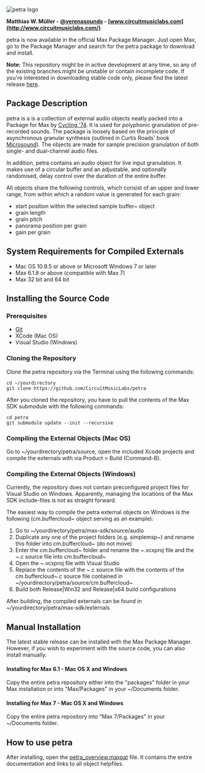 ![petra logo](http://archive.circuitmusiclabs.com/img/projects/petra/petra-logo-preview.png)

**Matthias W. Müller - [@verenasounds](https://twitter.com/verenasounds) - [www.circuitmusiclabs.com](http://www.circuitmusiclabs.com/)**

petra is now available in the official Max Package Manager. Just open Max, go to the Package Manager and search for the petra package to download and install.

**Note:**
This repository might be in active development at any time, so any of the existing branches might be unstable or contain incomplete code. If you're interested in downloading stable code only, please find the latest release [here](https://github.com/CircuitMusicLabs/petra/releases).

## Package Description
petra is a is a collection of external audio objects neatly packed into a Package for Max by [Cycling '74](https://cycling74.com/). It is used for polyphonic granulation of pre-recorded sounds. The package is loosely based on the principle of asynchronous granular synthesis (outlined in Curtis Roads' book [Microsound](https://mitpress.mit.edu/books/microsound)). The objects are made for sample precision granulation of both single- and dual-channel audio files.

In addition, petra contains an audio object for live input granulation. It makes use of a circular buffer and an adjustable, and optionally randomised, delay control over the duration of the entire buffer.

All objects share the following controls, which consist of an upper and lower range, from within which a random value is generated for each grain:

* start position within the selected sample buffer~ object
* grain length
* grain pitch
* panorama position per grain
* gain per grain

## System Requirements for Compiled Externals
* Mac OS 10.9.5 or above or Microsoft Windows 7 or later
* Max 6.1.8 or above (compatible with Max 7)
* Max 32 bit and 64 bit

## Installing the Source Code
### Prerequisites
* [Git](http://git-scm.com/)
* XCode (Mac OS)
* Visual Studio (Windows)

### Cloning the Repository
Clone the petra repository via the Terminal using the following commands:

	cd ~/yourdirectory
	git clone https://github.com/CircuitMusicLabs/petra

After you cloned the repository, you have to pull the contents of the Max SDK submodule with the following commands:

	cd petra
	git submodule update --init --recursive

### Compiling the External Objects (Mac OS)
Go to ~/yourdirectory/petra/source, open the included Xcode projects and compile the externals with via Product > Build (Command-B).

### Compiling the External Objects (Windows)
Currently, the repository does not contain preconfigured project files for Visual Studio on Windows. Apparently, managing the locations of the Max SDK include-files is not as straight forward.

The easiest way to compile the petra external objects on Windows is the following (cm.buffercloud~ object serving as an example):

1. Go to \~/yourdirectory/petra/max-sdk/source/audio
2. Duplicate any one of the project folders (e.g. simplemsp~) and rename this folder into cm.buffercloud~ (do not move)
3. Enter the cm.buffercloud~ folder and rename the \~.vcxproj file and the \~.c source file into cm.buffercloud~
4. Open the \~.vcxproj file with Visual Studio
5. Replace the contents of the \~.c source file with the contents of the cm.buffercloud\~.c source file contained in \~/yourdirectory/petra/source/cm.buffercloud~
6. Build both Release|Win32 and Release|x64 build configurations

After building, the compiled externals can be found in ~/yourdirectory/petra/max-sdk/externals

## Manual Installation
The latest stable release can be installed with the Max Package Manager. However, if you wish to experiment with the source code, you can also install manually.

#### Installing for Max 6.1 - Mac OS X and Windows
Copy the entire petra repository either into the "packages" folder in your Max installation or into "Max/Packages" in your ~/Documents folder.

#### Installing for Max 7 - Mac OS X and Windows
Copy the entire petra repository into “Max 7/Packages" in your ~/Documents folder.

## How to use petra
After installing, open the [petra_overview.maxpat](https://github.com/CircuitMusicLabs/petra/blob/master/extras/petra_overview.maxpat) file. It contains the entire documentation and links to all object helpfiles.
